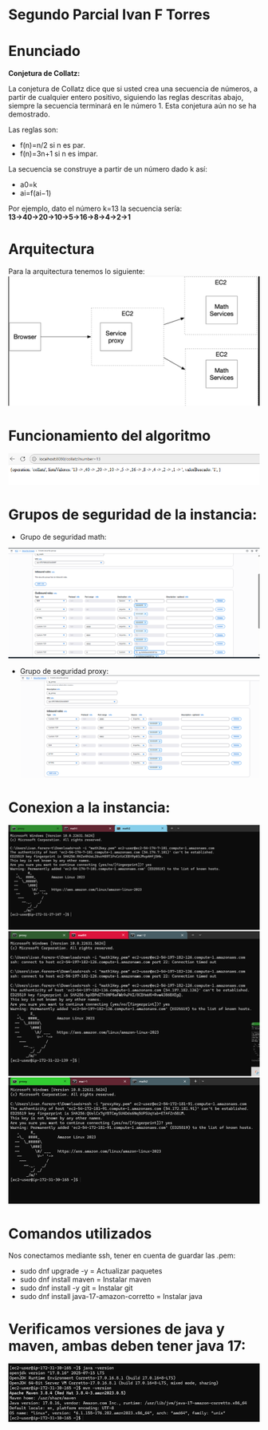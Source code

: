 # Segundo Parcial Ivan F Torres
# Enunciado
**Conjetura de Collatz:**

La conjetura de Collatz dice que si usted crea una secuencia de números, a partir de cualquier entero positivo, siguiendo las reglas descritas abajo, siempre la secuencia terminará en le número 1. Esta conjetura aún no se ha demostrado.
 
Las reglas son:
- f(n)=n/2 si n es par.
- f(n)=3n+1 si n es impar.

La secuencia se construye a partir de un número dado k así:
- a0=k
- ai=f(ai−1)

Por ejemplo, dato el número k=13 la secuencia sería:
**13→40→20→10→5→16→8→4→2→1**
# Arquitectura
Para la arquitectura tenemos lo siguiente:
![arquitectura](images/arquitectura.png)

# Funcionamiento del algoritmo
![funcionamiento](images/funcionamiento.png)

# Grupos de seguridad de la instancia:
- Grupo de seguridad math:

![funcionamiento](images/mathgroup.png)

- Grupo de seguridad proxy:
![funcionamiento](images/proxygroup.png)

# Conexion a la instancia:

![conexion](images/1.png)
![conexion](images/2.png)
![conexion](images/3.png)

# Comandos utilizados
Nos conectamos mediante ssh, tener en cuenta de guardar las .pem:

- sudo dnf upgrade -y = Actualizar paquetes
- sudo dnf install maven = Instalar maven
- sudo dnf install -y git = Instalar git
- sudo dnf install java-17-amazon-corretto = Instalar java

# Verificamos versiones de java y maven, ambas deben tener java 17:
![conexion](images/versiones.png)
